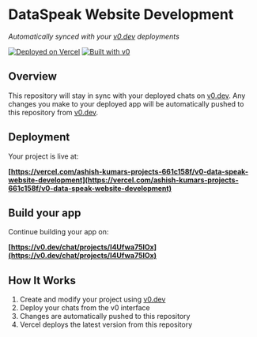# DataSpeak Website Development

*Automatically synced with your [v0.dev](https://v0.dev) deployments*

[![Deployed on Vercel](https://img.shields.io/badge/Deployed%20on-Vercel-black?style=for-the-badge&logo=vercel)](https://vercel.com/ashish-kumars-projects-661c158f/v0-data-speak-website-development)
[![Built with v0](https://img.shields.io/badge/Built%20with-v0.dev-black?style=for-the-badge)](https://v0.dev/chat/projects/I4Ufwa75lOx)

## Overview

This repository will stay in sync with your deployed chats on [v0.dev](https://v0.dev).
Any changes you make to your deployed app will be automatically pushed to this repository from [v0.dev](https://v0.dev).

## Deployment

Your project is live at:

**[https://vercel.com/ashish-kumars-projects-661c158f/v0-data-speak-website-development](https://vercel.com/ashish-kumars-projects-661c158f/v0-data-speak-website-development)**

## Build your app

Continue building your app on:

**[https://v0.dev/chat/projects/I4Ufwa75lOx](https://v0.dev/chat/projects/I4Ufwa75lOx)**

## How It Works

1. Create and modify your project using [v0.dev](https://v0.dev)
2. Deploy your chats from the v0 interface
3. Changes are automatically pushed to this repository
4. Vercel deploys the latest version from this repository
